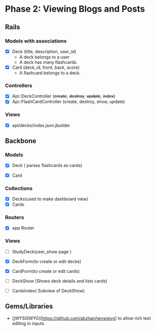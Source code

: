 # Phase 2: Viewing Blogs and Posts

## Rails
### Models with associations
- [x] Deck (title, description, user_id)
   * A deck belongs to a user
   * A deck has many flashcards.
- [x] Card (deck_id, front, back, score)
  * A flashcard belongs to a deck.
    

### Controllers
- [x] Api::DeckController (~~create~~, ~~destroy~~, ~~update~~, ~~index~~)
- [x] Api::FlashCardController (create, destroy, show, update)

### Views
- [x] api/decks/index.json.jbuilder


## Backbone
### Models
- [x] Deck ( parses flashcards as cards)
- [x] Card


### Collections
- [x] Decks(used to make dashboard view)
- [x] Cards

### Routers
- [x] app Router

### Views
- [ ] StudyDeck(user_show page )
  
- [x] DeckForm(to create or edit decks)
- [x] CardForm(to create or edit cards)
- [ ] DeckShow (Shows deck details and lists cards)
- [ ] CardsIndex( Subview of DeckShow)

## Gems/Libraries
* [jWYSISWYG][https://github.com/akzhan/jwysiwyg] to allow rich text editing in inputs 